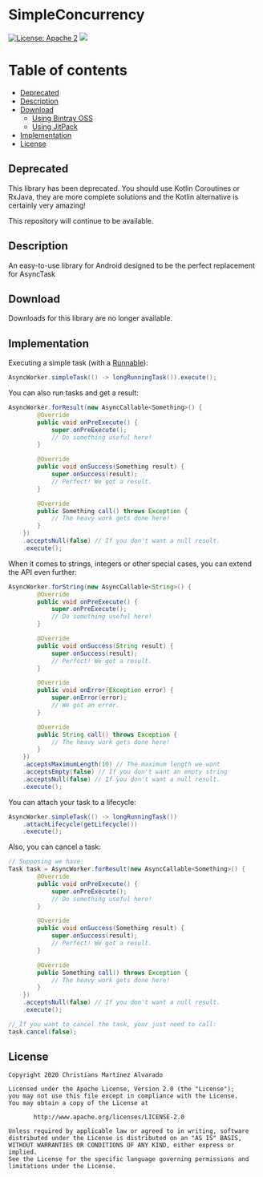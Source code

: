 # SimpleConcurrency
[![License: Apache 2](https://img.shields.io/badge/License-Apache%202-blue.svg)](https://github.com/mardous/SimpleConcurrency/blob/master/LICENSE)
[![](https://jitpack.io/v/mardous/SimpleConcurrency.svg)](https://jitpack.io/#mardous/SimpleConcurrency)

# Table of contents

- [Deprecated](#deprecated)
- [Description](#description)
- [Download](#download)
  - [Using Bintray OSS](#using-bintray-oss)
  - [Using JitPack](#using-jitpack)
- [Implementation](#implementation)
- [License](#license)

## Deprecated
This library has been deprecated. You should use Kotlin Coroutines or RxJava, they are more complete solutions and the Kotlin alternative is certainly very amazing!

This repository will continue to be available.

## Description
An easy-to-use library for Android designed to be the perfect replacement for AsyncTask

## Download
Downloads for this library are no longer available.

## Implementation
Executing a simple task (with a [Runnable]):

```java
AsyncWorker.simpleTask(() -> longRunningTask()).execute();
```

You can also run tasks and get a result:

```java
AsyncWorker.forResult(new AsyncCallable<Something>() {
        @Override
        public void onPreExecute() {
            super.onPreExecute();
            // Do something useful here!
        }

        @Override
        public void onSuccess(Something result) {
            super.onSuccess(result);
            // Perfect! We got a result.
        }

        @Override
        public Something call() throws Exception {
            // The heavy work gets done here!
        }
    })
    .acceptsNull(false) // If you don't want a null result.
    .execute();
```

When it comes to strings, integers or other special cases, you can extend the API even further:

```java
AsyncWorker.forString(new AsyncCallable<String>() {
        @Override
        public void onPreExecute() {
            super.onPreExecute();
            // Do something useful here!
        }

        @Override
        public void onSuccess(String result) {
            super.onSuccess(result);
            // Perfect! We got a result.
        }

        @Override
        public void onError(Exception error) {
            super.onError(error);
            // We got an error.
        }

        @Override
        public String call() throws Exception {
            // The heavy work gets done here!
        }
    })
    .acceptsMaximumLength(10) // The maximum length we want
    .acceptsEmpty(false) // If you don't want an empty string
    .acceptsNull(false) // If you don't want a null result.
    .execute();
```

You can attach your task to a lifecycle:

```java
AsyncWorker.simpleTask(() -> longRunningTask())
    .attachLifecycle(getLifecycle())
    .execute();
```

Also, you can cancel a task:

```java
// Supposing we have:
Task task = AsyncWorker.forResult(new AsyncCallable<Something>() {
        @Override
        public void onPreExecute() {
            super.onPreExecute();
            // Do something useful here!
        }

        @Override
        public void onSuccess(Something result) {
            super.onSuccess(result);
            // Perfect! We got a result.
        }

        @Override
        public Something call() throws Exception {
            // The heavy work gets done here!
        }
    })
    .acceptsNull(false) // If you don't want a null result.
    .execute();

// If you want to cancel the task, your just need to call:
task.cancel(false);
```

## License
```
Copyright 2020 Christians Martínez Alvarado

Licensed under the Apache License, Version 2.0 (the "License");
you may not use this file except in compliance with the License.
You may obtain a copy of the License at

       http://www.apache.org/licenses/LICENSE-2.0

Unless required by applicable law or agreed to in writing, software
distributed under the License is distributed on an "AS IS" BASIS,
WITHOUT WARRANTIES OR CONDITIONS OF ANY KIND, either express or implied.
See the License for the specific language governing permissions and
limitations under the License.
```

[Runnable]:https://developer.android.com/reference/java/lang/Runnable.html
